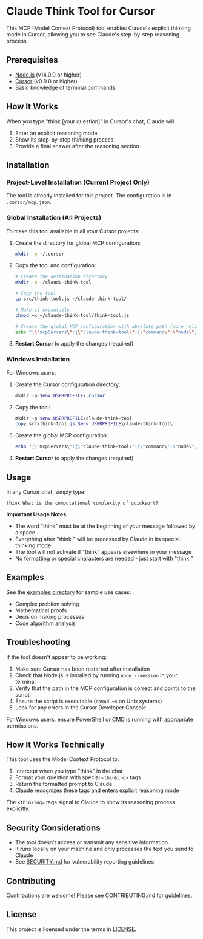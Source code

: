 # Claude Think Tool for Cursor

This MCP (Model Context Protocol) tool enables Claude's explicit thinking mode in Cursor, allowing you to see Claude's step-by-step reasoning process.

## Prerequisites

- [Node.js](https://nodejs.org/) (v14.0.0 or higher)
- [Cursor](https://cursor.sh/) (v0.9.0 or higher)
- Basic knowledge of terminal commands

## How It Works

When you type "think [your question]" in Cursor's chat, Claude will:
1. Enter an explicit reasoning mode
2. Show its step-by-step thinking process
3. Provide a final answer after the reasoning section

## Installation

### Project-Level Installation (Current Project Only)

The tool is already installed for this project. The configuration is in `.cursor/mcp.json`.

### Global Installation (All Projects)

To make this tool available in all your Cursor projects:

1. Create the directory for global MCP configuration:
   ```bash
   mkdir -p ~/.cursor
   ```

2. Copy the tool and configuration:
   ```bash
   # Create the destination directory
   mkdir -p ~/claude-think-tool
   
   # Copy the tool
   cp src/think-tool.js ~/claude-think-tool/
   
   # Make it executable
   chmod +x ~/claude-think-tool/think-tool.js
   
   # Create the global MCP configuration with absolute path (more reliable)
   echo "{\"mcpServers\":{\"claude-think-tool\":{\"command\":\"node\",\"args\":[\"$HOME/claude-think-tool/think-tool.js\"]}}}" > ~/.cursor/mcp.json
   ```

3. **Restart Cursor** to apply the changes (required)

### Windows Installation

For Windows users:

1. Create the Cursor configuration directory:
   ```powershell
   mkdir -p $env:USERPROFILE\.cursor
   ```

2. Copy the tool:
   ```powershell
   mkdir -p $env:USERPROFILE\claude-think-tool
   copy src\think-tool.js $env:USERPROFILE\claude-think-tool\
   ```

3. Create the global MCP configuration:
   ```powershell
   echo "{\"mcpServers\":{\"claude-think-tool\":{\"command\":\"node\",\"args\":[\"$env:USERPROFILE\\claude-think-tool\\think-tool.js\"]}}}" > $env:USERPROFILE\.cursor\mcp.json
   ```

4. **Restart Cursor** to apply the changes (required)

## Usage

In any Cursor chat, simply type:
```
think What is the computational complexity of quicksort?
```

**Important Usage Notes:**
- The word "think" must be at the beginning of your message followed by a space
- Everything after "think " will be processed by Claude in its special thinking mode
- The tool will not activate if "think" appears elsewhere in your message
- No formatting or special characters are needed - just start with "think "

## Examples

See the [examples directory](./examples/) for sample use cases:

- Complex problem solving
- Mathematical proofs
- Decision making processes
- Code algorithm analysis

## Troubleshooting

If the tool doesn't appear to be working:

1. Make sure Cursor has been restarted after installation
2. Check that Node.js is installed by running `node --version` in your terminal
3. Verify that the path in the MCP configuration is correct and points to the script
4. Ensure the script is executable (`chmod +x` on Unix systems)
5. Look for any errors in the Cursor Developer Console

For Windows users, ensure PowerShell or CMD is running with appropriate permissions.

## How It Works Technically

This tool uses the Model Context Protocol to:
1. Intercept when you type "think" in the chat
2. Format your question with special `<thinking>` tags
3. Return the formatted prompt to Claude
4. Claude recognizes these tags and enters explicit reasoning mode

The `<thinking>` tags signal to Claude to show its reasoning process explicitly.

## Security Considerations

- The tool doesn't access or transmit any sensitive information
- It runs locally on your machine and only processes the text you send to Claude
- See [SECURITY.md](./SECURITY.md) for vulnerability reporting guidelines

## Contributing

Contributions are welcome! Please see [CONTRIBUTING.md](./CONTRIBUTING.md) for guidelines.

## License

This project is licensed under the terms in [LICENSE](./LICENSE). 